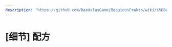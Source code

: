 ```yaml
---
description: 'https://github.com/DaedalusGame/RequiousFrakto/wiki/%5BDetails%5D-Recipes'
---
```


# \[细节\] 配方

